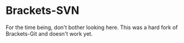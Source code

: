 # Brackets-SVN

For the time being, don't bother looking here.  This was a hard fork of Brackets-Git and doesn't work yet.